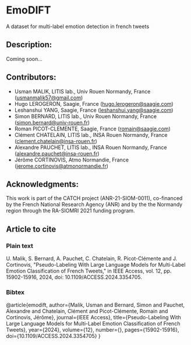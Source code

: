 # EmoDIFT
A dataset for multi-label emotion detection in french tweets

## Description:
Coming soon...

## Contributors:
- Usman MALIK, LITIS lab., Univ Rouen Normandy, France (usmanmalik57@gmail.com)
- Hugo LEROGERON, Saagie, France (hugo.lerogeron@saagie.com)
- Leshanshui YANG, Saagie, France (leshanshui.yang@saagie.com)
- Simon BERNARD, LITIS lab., Univ Rouen Normandy, France (simon.bernard@univ-rouen.fr)
- Roman PICOT-CLEMENTE, Saagie, France (romain@saagie.com)
- Clément CHATELAIN, LITIS lab., INSA Rouen Normandy, France (clement.chatelain@insa-rouen.fr)
- Alexandre PAUCHET, LITIS lab., INSA Rouen Normandy, France (alexandre.pauchet@insa-rouen.fr)
- Jérôme CORTINOVIS, Atmo Normandie, France (jerome.cortinovis@atmonormandie.fr)

## Acknowledgments:
This work is part of the CATCH project (ANR-21-SIOM-0011), co-financed by the French National Research Agency (ANR) and by the the Normandy region through the RA-SIOMRI 2021 funding program.

## Article to cite
### Plain text
U. Malik, S. Bernard, A. Pauchet, C. Chatelain, R. Picot-Clémente and J. Cortinovis, "Pseudo-Labeling With Large Language Models for Multi-Label Emotion Classification of French Tweets," in IEEE Access, vol. 12, pp. 15902-15916, 2024, doi: 10.1109/ACCESS.2024.3354705. 

### Bibtex
@article{emodift,
  author={Malik, Usman and Bernard, Simon and Pauchet, Alexandre and Chatelain, Clément and Picot-Clémente, Romain and Cortinovis, Jérôme},
  journal={IEEE Access}, 
  title={Pseudo-Labeling With Large Language Models for Multi-Label Emotion Classification of French Tweets},
  year={2024},
  volume={12},
  number={},
  pages={15902-15916},
  doi={10.1109/ACCESS.2024.3354705}
}
